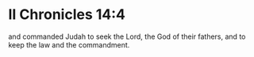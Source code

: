 # II Chronicles 14:4

and commanded Judah to seek the Lord, the God of their fathers, and to keep the law and the commandment.
